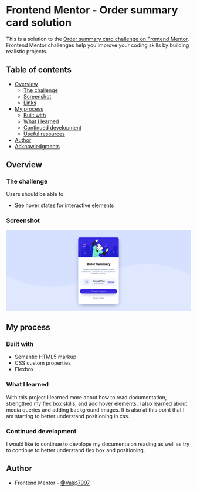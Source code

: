 # Frontend Mentor - Order summary card solution

This is a solution to the [Order summary card challenge on Frontend Mentor](https://www.frontendmentor.io/challenges/order-summary-component-QlPmajDUj). Frontend Mentor challenges help you improve your coding skills by building realistic projects.

## Table of contents

- [Overview](#overview)
  - [The challenge](#the-challenge)
  - [Screenshot](#screenshot)
  - [Links](#links)
- [My process](#my-process)
  - [Built with](#built-with)
  - [What I learned](#what-i-learned)
  - [Continued development](#continued-development)
  - [Useful resources](#useful-resources)
- [Author](#author)
- [Acknowledgments](#acknowledgments)

## Overview

### The challenge

Users should be able to:

- See hover states for interactive elements

### Screenshot

![](./images/Screenshot%202022-08-26%20at%2016-53-12%20Frontend%20Mentor%20Order%20summary%20card.png)

## My process

### Built with

- Semantic HTML5 markup
- CSS custom properties
- Flexbox

### What I learned

With this project I learned more about how to read documentation, strengthed my flex box skills, and add hover elements. I also learned about media queries and adding background images. It is also at this point that I am starting to better understand positioning in css.

### Continued development

I would like to continue to devolope my documentaion reading as well as try to continue to better understand flex box and positioning.

## Author

- Frontend Mentor - [@Val@7997](https://www.frontendmentor.io/profile/Val7997)
